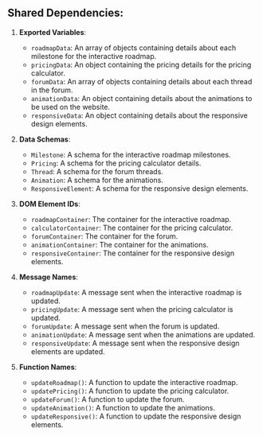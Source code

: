 ## Shared Dependencies:

1. **Exported Variables**: 
   - `roadmapData`: An array of objects containing details about each milestone for the interactive roadmap.
   - `pricingData`: An object containing the pricing details for the pricing calculator.
   - `forumData`: An array of objects containing details about each thread in the forum.
   - `animationData`: An object containing details about the animations to be used on the website.
   - `responsiveData`: An object containing details about the responsive design elements.

2. **Data Schemas**: 
   - `Milestone`: A schema for the interactive roadmap milestones.
   - `Pricing`: A schema for the pricing calculator details.
   - `Thread`: A schema for the forum threads.
   - `Animation`: A schema for the animations.
   - `ResponsiveElement`: A schema for the responsive design elements.

3. **DOM Element IDs**: 
   - `roadmapContainer`: The container for the interactive roadmap.
   - `calculatorContainer`: The container for the pricing calculator.
   - `forumContainer`: The container for the forum.
   - `animationContainer`: The container for the animations.
   - `responsiveContainer`: The container for the responsive design elements.

4. **Message Names**: 
   - `roadmapUpdate`: A message sent when the interactive roadmap is updated.
   - `pricingUpdate`: A message sent when the pricing calculator is updated.
   - `forumUpdate`: A message sent when the forum is updated.
   - `animationUpdate`: A message sent when the animations are updated.
   - `responsiveUpdate`: A message sent when the responsive design elements are updated.

5. **Function Names**: 
   - `updateRoadmap()`: A function to update the interactive roadmap.
   - `updatePricing()`: A function to update the pricing calculator.
   - `updateForum()`: A function to update the forum.
   - `updateAnimation()`: A function to update the animations.
   - `updateResponsive()`: A function to update the responsive design elements.